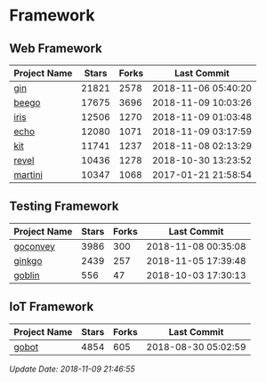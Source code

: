 # Framework

## Web Framework

| Project Name | Stars | Forks | Last Commit |
| ------------ | ----- | ----- | ----------- |
| [gin](https://github.com/gin-gonic/gin) | 21821 | 2578 | 2018-11-06 05:40:20 |
| [beego](https://github.com/astaxie/beego) | 17675 | 3696 | 2018-11-09 10:03:26 |
| [iris](https://github.com/kataras/iris) | 12506 | 1270 | 2018-11-09 01:03:48 |
| [echo](https://github.com/labstack/echo) | 12080 | 1071 | 2018-11-09 03:17:59 |
| [kit](https://github.com/go-kit/kit) | 11741 | 1237 | 2018-11-08 02:13:29 |
| [revel](https://github.com/revel/revel) | 10436 | 1278 | 2018-10-30 13:23:52 |
| [martini](https://github.com/go-martini/martini) | 10347 | 1068 | 2017-01-21 21:58:54 |

## Testing Framework

| Project Name | Stars | Forks | Last Commit |
| ------------ | ----- | ----- | ----------- |
| [goconvey](https://github.com/smartystreets/goconvey) | 3986 | 300 | 2018-11-08 00:35:08 |
| [ginkgo](https://github.com/onsi/ginkgo) | 2439 | 257 | 2018-11-05 17:39:48 |
| [goblin](https://github.com/franela/goblin) | 556 | 47 | 2018-10-03 17:30:13 |

## IoT Framework

| Project Name | Stars | Forks | Last Commit |
| ------------ | ----- | ----- | ----------- |
| [gobot](https://github.com/hybridgroup/gobot) | 4854 | 605 | 2018-08-30 05:02:59 |

*Update Date: 2018-11-09 21:46:55*